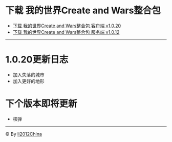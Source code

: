 # 下载 我的世界Create and Wars整合包
 - [下载 我的世界Create and Wars整合包 客户端 v1.0.20](https://li2012china.github.io/CreateAndWars_MC/download/client)
 - [下载 我的世界Create and Wars整合包 服务端 v1.0.12](https://li2012china.github.io/CreateAndWars_MC/download/server)
***
# 1.0.20更新日志
 - 加入失落的城市
 - 加入更好的地形
# 下个版本即将更新
 - 核弹
 
***
© By [li2012China](https://github.com/li2012China/)

